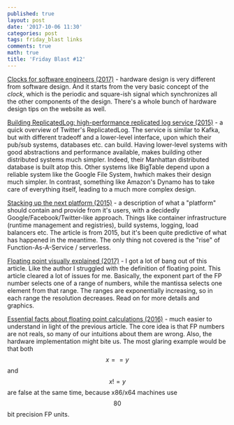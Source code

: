 ```yaml
---
published: true
layout: post
date: '2017-10-06 11:30'
categories: post
tags: friday_blast links
comments: true
math: true
title: 'Friday Blast #12'
---
```


[Clocks for software engineers (2017)](http://zipcpu.com/blog/2017/09/18/clocks-for-sw-engineers.html) - hardware design is very different from software design. And it starts from the very basic concept of the _clock_, which is the periodic and square-ish signal which synchronizes all the other components of the design. There's a whole bunch of hardware design tips on the website as well.

[Building ReplicatedLog: high-performance replicated log service (2015)](https://blog.twitter.com/engineering/en_us/topics/infrastructure/2015/building-distributedlog-twitter-s-high-performance-replicated-log-servic.html) - a quick overview of Twitter's ReplicatedLog. The service is similar to Kafka, but with different tradeoff and a lower-level interface, upon which their pub/sub systems, databases etc. can build. Having lower-level systems with good abstractions and performance available, makes building other distributed systems much simpler. Indeed, their Manhattan distributed database is built atop this. Other systems like BigTable depend upon a reliable system like the Google File System, hwhich makes their design much simpler. In contrast, something like Amazon's Dynamo has to take care of everything itself, leading to a much more complex design.

[Stacking up the next platform (2015)](https://www.nextplatform.com/2015/10/16/stacking-up-a-modern-platform/) - a description of what a "platform" should contain and provide from it's users, with a decidedly Google/Facebook/Twitter-like approach. Things like container infrastructure (runtime management and registries), build systems, logging, load balancers etc. The article is from 2015, but it's been quite predictive of what has happened in the meantime. The only thing not covered is the "rise" of Function-As-A-Service / serverless.

[Floating point visually explained (2017)](http://fabiensanglard.net/floating_point_visually_explained/) - I got a lot of bang out of this article. Like the author I struggled with the definition of floating point. This article cleared a lot of issues for me. Basically, the exponent part of the FP number selects one of a range of numbers, while the mantissa selects one element from that range. The ranges are exponentially increasing, so in each range the resolution decreases. Read on for more details and graphics.

[Essential facts about floating point calculations (2016)](https://mortoray.com/2015/07/06/essential-facts-about-floating-point-calculations/) - much easier to understand in light of the previous article. The core idea is that FP numbers are not reals, so many of our intuitions about them are wrong. Also, the hardware implementation might bite us. The most glaring example would be that both $$x == y$$ and $$x != y$$ are false at the same time, because x86/x64 machines use $$80$$ bit precision FP units.
